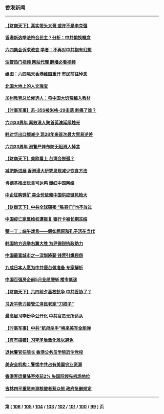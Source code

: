 ### 香港新闻
---
#### [【财商天下】真实带头大哥 或许不是李克强](../../pages/ncid1349362/n13753612.md?06070845) 
#### [香港新选举法符合民主？分析：中共偷换概念](../../pages/ncid1349362/n13753490.md?06070845) 
#### [六四集会诉求改变 学者：不再对中共抱有幻想](../../pages/ncid1349362/n13753532.md?06070845) 
#### [油管热门视频 网站代理 翻墙必看视频](http://209.222.30.114:81/youtube.html?06070845)
#### [组图：六四隔天香港维园重开 市民前往悼念](../../pages/ncid1349362/n13753401.md?06070845) 
#### [北国大地上的人文瑰宝](../../pages/ncid1349362/n13751878.md?06070845) 
#### [加州教育总长候选人：将中国大饥荒编入教材](../../pages/ncid1349362/n13752863.md?06070845) 
#### [【时事军事】苏-35S被米格-29击落 刺痛了谁？](../../pages/ncid1349362/n13752411.md?06070845) 
#### [六四33周年 离散港人聚首英澳延续烛光](../../pages/ncid1349362/n13752591.md?06070845) 
#### [韩对华出口额减少 现28年来首次最大贸易逆差](../../pages/ncid1349362/n13752569.md?06070845) 
#### [六四33周年 港警严阵布防无阻港人悼念](../../pages/ncid1349362/n13752544.md?06070845) 
#### [【财商天下】美欧看上 台湾会脱孤？](../../pages/ncid1349362/n13752388.md?06070845) 
#### [减肥新进展 香港浸大研究发现减少饮食方法](../../pages/ncid1349362/n13752361.md?06070845) 
#### [肯德基推出玩具可达鸭 爆红中国网络](../../pages/ncid1349362/n13752318.md?06070845) 
#### [中企狂购锂矿 美企忧依赖中国供应链风险大](../../pages/ncid1349362/n13752297.md?06070845) 
#### [【财商天下】中共全球窃密 “铁哥们”也不放过](../../pages/ncid1349362/n13751851.md?06070845) 
#### [中国疫亡家属维权遭报复 银行卡被长期冻结](../../pages/ncid1349362/n13751725.md?06070845) 
#### [楚一丁：端午戏言——假如屈原和孔子活在当代](../../pages/ncid1349362/n13751814.md?06070845) 
#### [韩国地方选举右翼大胜 为尹锡锐执政助力](../../pages/ncid1349362/n13751702.md?06070845) 
#### [中国最富城市之一深圳降薪 钱荒引爆民怨](../../pages/ncid1349362/n13751784.md?06070845) 
#### [九成日本人愿为中共侵台做准备 专家解析](../../pages/ncid1349362/n13751736.md?06070845) 
#### [中国百强房企前5月业绩腰斩 楼市低迷](../../pages/ncid1349362/n13751706.md?06070845) 
#### [【财商天下】六四前夕高校抗争 中共妥协了？](../../pages/ncid1349362/n13751091.md?06070845) 
#### [习近平势力接管江泽民老家“刀把子”](../../pages/ncid1349362/n13751076.md?06070845) 
#### [最高层习李纷争公开化 中共官员无所适从](../../pages/ncid1349362/n13751052.md?06070845) 
#### [【时事军事】中共“航母杀手”唤来美军全能弹](../../pages/ncid1349362/n13750425.md?06070845) 
#### [【有冇搞错】习李矛盾激化难以避免](../../pages/ncid1349362/n13750461.md?06070845) 
#### [退休警官任院长 香港公务员学院恐沦党校](../../pages/ncid1349362/n13750737.md?06070845) 
#### [美安全机构：警惕中共占有美国农业资源](../../pages/ncid1349362/n13750598.md?06070845) 
#### [香港客运量降至疫前2% 失国际领先机场地位](../../pages/ncid1349362/n13750573.md?06070845) 
#### [吉林四平重惩未测核酸者惹众怒 政府急删规定](../../pages/ncid1349362/n13750501.md?06070845) 

---
#### 第 [ [106](./106.md?06070845) / [105](./105.md?06070845) / [104](./104.md?06070845) / [103](./103.md?06070845) / [102](./102.md?06070845) / [101](./101.md?06070845) / [100](./100.md?06070845) / [99](./99.md?06070845) ] 页
